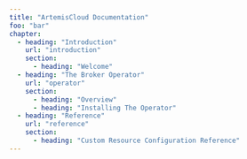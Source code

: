 ```yaml
---
title: "ArtemisCloud Documentation"
foo: "bar"
chapter:
  - heading: "Introduction"
    url: "introduction"
    section:
      - heading: "Welcome"
  - heading: "The Broker Operator"
    url: "operator"
    section:
      - heading: "Overview"
      - heading: "Installing The Operator"
  - heading: "Reference"
    url: "reference"
    section:
      - heading: "Custom Resource Configuration Reference"
---
```


